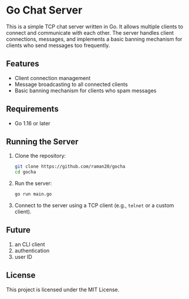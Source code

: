 # Go Chat Server

This is a simple TCP chat server written in Go. It allows multiple clients to connect and communicate with each other. The server handles client connections, messages, and implements a basic banning mechanism for clients who send messages too frequently.

## Features

- Client connection management
- Message broadcasting to all connected clients
- Basic banning mechanism for clients who spam messages

## Requirements

- Go 1.16 or later

## Running the Server

1. Clone the repository:
   ```bash
   git clone https://github.com/raman20/gocha
   cd gocha
   ```

2. Run the server:
   ```bash
   go run main.go
   ```

3. Connect to the server using a TCP client (e.g., `telnet` or a custom client).

## Future

1. an CLI client
2. authentication
3. user ID

## License

This project is licensed under the MIT License.
